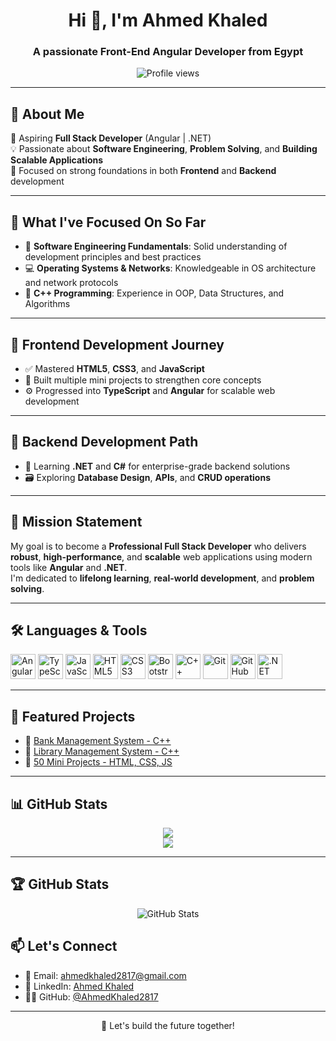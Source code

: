 <h1 align="center">Hi 👋, I'm Ahmed Khaled</h1>
<h3 align="center">A passionate Front-End Angular Developer from Egypt</h3>

<p align="center">
  <img src="https://komarev.com/ghpvc/?username=ahmedkhaled2817&label=Profile%20views&color=0e75b6&style=flat" alt="Profile views" />
</p>

---

## 👋 About Me

🎯 Aspiring **Full Stack Developer** (Angular | .NET)  
💡 Passionate about **Software Engineering**, **Problem Solving**, and **Building Scalable Applications**  
🚀 Focused on strong foundations in both **Frontend** and **Backend** development

---

## 💼 What I've Focused On So Far

- 📘 **Software Engineering Fundamentals**: Solid understanding of development principles and best practices  
- 💻 **Operating Systems & Networks**: Knowledgeable in OS architecture and network protocols  
- 🧠 **C++ Programming**: Experience in OOP, Data Structures, and Algorithms  

---

## 🚀 Frontend Development Journey

- ✅ Mastered **HTML5**, **CSS3**, and **JavaScript**  
- 🔨 Built multiple mini projects to strengthen core concepts  
- ⚙️ Progressed into **TypeScript** and **Angular** for scalable web development  

---

## 🔧 Backend Development Path

- 🎯 Learning **.NET** and **C#** for enterprise-grade backend solutions  
- 🗃️ Exploring **Database Design**, **APIs**, and **CRUD operations**  

---

## 🎯 Mission Statement

My goal is to become a **Professional Full Stack Developer** who delivers **robust**, **high-performance**, and **scalable** web applications using modern tools like **Angular** and **.NET**.  
I'm dedicated to **lifelong learning**, **real-world development**, and **problem solving**.

---

## 🛠️ Languages & Tools

<p align="left">
  <img src="https://cdn.jsdelivr.net/gh/devicons/devicon/icons/angularjs/angularjs-original.svg" alt="Angular" width="40" height="40"/>
  <img src="https://cdn.jsdelivr.net/gh/devicons/devicon/icons/typescript/typescript-original.svg" alt="TypeScript" width="40" height="40"/>
  <img src="https://cdn.jsdelivr.net/gh/devicons/devicon/icons/javascript/javascript-original.svg" alt="JavaScript" width="40" height="40"/>
  <img src="https://cdn.jsdelivr.net/gh/devicons/devicon/icons/html5/html5-original.svg" alt="HTML5" width="40" height="40"/>
  <img src="https://cdn.jsdelivr.net/gh/devicons/devicon/icons/css3/css3-original.svg" alt="CSS3" width="40" height="40"/>
  <img src="https://cdn.jsdelivr.net/gh/devicons/devicon/icons/bootstrap/bootstrap-original.svg" alt="Bootstrap" width="40" height="40"/>
  <img src="https://cdn.jsdelivr.net/gh/devicons/devicon/icons/cplusplus/cplusplus-original.svg" alt="C++" width="40" height="40"/>
  <img src="https://cdn.jsdelivr.net/gh/devicons/devicon/icons/git/git-original.svg" alt="Git" width="40" height="40"/>
  <img src="https://cdn.jsdelivr.net/gh/devicons/devicon/icons/github/github-original.svg" alt="GitHub" width="40" height="40"/>
  <img src="https://cdn.jsdelivr.net/gh/devicons/devicon/icons/dot-net/dot-net-original.svg" alt=".NET" width="40" height="40"/>
</p>

---

## 📌 Featured Projects

- 🔹 [Bank Management System - C++](https://github.com/AhmedKhaled2817/Bank-Management-System)  
- 🔹 [Library Management System - C++](https://github.com/AhmedKhaled2817/Electronic-Library-Management-System-ELMS)  
- 🔹 [50 Mini Projects - HTML, CSS, JS](https://github.com/AhmedKhaled2817/50-Project-HTML-CSS-JS)  

---

## 📊 GitHub Stats

<p align="center">
  <img src="https://github-readme-stats.vercel.app/api?username=ahmedkhaled2817&show_icons=true&theme=radical" />
  <br />
  <img src="https://github-readme-stats.vercel.app/api/top-langs/?username=ahmedkhaled2817&layout=compact&theme=radical" />
</p>

---

## 🏆 GitHub Stats

<p align="center">
  <img src="https://github-readme-stats.vercel.app/api?username=ahmedkhaled2817&show_icons=true&theme=gruvbox" alt="GitHub Stats" />
</p>


## 📫 Let's Connect

- 📧 Email: [ahmedkhaled2817@gmail.com](mailto:ahmedkhaled2817@gmail.com)  
- 💼 LinkedIn: [Ahmed Khaled](https://www.linkedin.com/in/ahmed-khaled-39242423a/)  
- 🧑‍💻 GitHub: [@AhmedKhaled2817](https://github.com/AhmedKhaled2817)

---

<p align="center">
  🚀 Let's build the future together!
</p>
